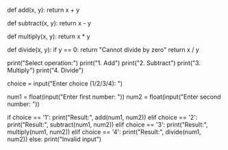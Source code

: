 def add(x, y):
    return x + y

def subtract(x, y):
    return x - y

def multiply(x, y):
    return x * y

def divide(x, y):
    if y == 0:
        return "Cannot divide by zero"
    return x / y

print("Select operation:")
print("1. Add")
print("2. Subtract")
print("3. Multiply")
print("4. Divide")

choice = input("Enter choice (1/2/3/4): ")

num1 = float(input("Enter first number: "))
num2 = float(input("Enter second number: "))

if choice == '1':
    print("Result:", add(num1, num2))
elif choice == '2':
    print("Result:", subtract(num1, num2))
elif choice == '3':
    print("Result:", multiply(num1, num2))
elif choice == '4':
    print("Result:", divide(num1, num2))
else:
    print("Invalid input")

